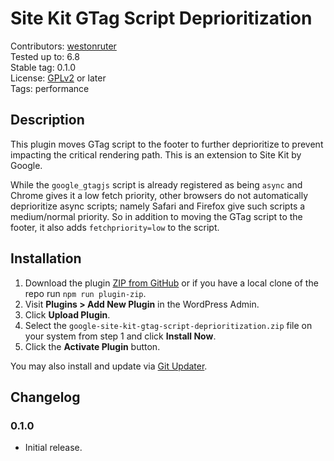 # Site Kit GTag Script Deprioritization #

Contributors: [westonruter](https://profile.wordpress.org/westonruter)  
Tested up to: 6.8  
Stable tag:   0.1.0  
License:      [GPLv2](https://www.gnu.org/licenses/gpl-2.0.html) or later  
Tags:         performance

## Description ##

This plugin moves GTag script to the footer to further deprioritize to prevent impacting the critical rendering path. This is an extension to Site Kit by Google.

While the `google_gtagjs` script is already registered as being `async` and Chrome gives it a low fetch priority, other browsers do not automatically deprioritize async scripts; namely Safari and Firefox give such scripts a medium/normal priority. So in addition to moving the GTag script to the footer, it also adds `fetchpriority=low` to the script. 

## Installation ##

1. Download the plugin [ZIP from GitHub](https://github.com/westonruter/google-site-kit-gtag-script-deprioritization/archive/refs/heads/main.zip) or if you have a local clone of the repo run `npm run plugin-zip`.
2. Visit **Plugins > Add New Plugin** in the WordPress Admin.
3. Click **Upload Plugin**.
4. Select the `google-site-kit-gtag-script-deprioritization.zip` file on your system from step 1 and click **Install Now**.
5. Click the **Activate Plugin** button.

You may also install and update via [Git Updater](https://git-updater.com/).

## Changelog ##

### 0.1.0 ###

* Initial release.
